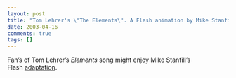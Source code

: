 ```yaml
---
layout: post
title: "Tom Lehrer's \"The Elements\". A Flash animation by Mike Stanfill, Private Hand"
date: 2003-04-16
comments: true
tags: []
---
```


Fan’s of Tom Lehrer’s _Elements_ song might enjoy Mike Stanfill’s
Flash <a
href="http://www.privatehand.com/flashanimation/elements.html">adaptation</a>.

